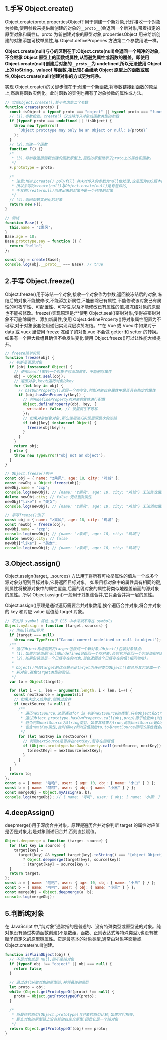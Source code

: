 ## 1.手写 Object.create()

Object.create(proto,propertiesObject?)用于创建一个新对象,允许接收一个对象为参数,使用参数来提供新创建的对象的`__proto__`(会返回一个新对象,带着指定的原型对象和属性)。proto 为新创建对象的原型对象,propertiesObject 用来给新创建的对象添加可枚举属性,与 Object.defineProperies 方法第二个参数用法一样。

**Object.create(null)与{}的区别在于:Object.crete(null)会返回一个纯净的对象,不会继承 Object 原型上的函数或属性,从而避免属性或函数的覆盖。即使用 Object.create(null)创建后对象的`__proto__`为 undefined,所以无法使用 Object 上的 toString、valueof 等函数,相比较{}会继承 Object 原型上的函数或属性,Object.create(null)创建对象的方式更为纯净。**

实现 Object.create()的关键步骤在于:创建一个新函数,将参数链接到函数的原型上,然后将函数实例化。此时函数的实例也拥有了对象参数的属性或方法。

```js
// 实现Object.create(),暂不考虑第二个参数
function create(proto) {
  const isObject = typeof proto === "object" || typeof proto === "function";
  // (1).参数检查。create() 仅支持传入对象或函数类型的参数
  if (typeof proto === undefined || !isObject) {
    throw new TypeError(
      `Object prototype may only be an Object or null: ${proto}`
    );
  }
  // (2).创建一个函数
  function F() {}
  /*
   * (3).将参数连接到新创建的函数原型上,函数的原型继承了proto上的属性和函数。
   */
  F.prototype = proto;

  /*
   * 注意:MDN上create() polyfill 并未对传入的参数为null做处理,这是因为es5版本的限制,
   * 所以手写的create(null)与Object.create(null)是有差异的,
   * 手写的create(null)创建出来的对象不是一个纯净的对象
   */
  // (4).返回函数实例化的对象
  return new F();
}

// 测试
function Base() {
  this.name = "z乘风";
}
Base.age = 18;
Base.prototype.say = function () {
  return "hello";
};

const obj = create(Base);
console.log(obj.__proto__ === Base); // true
```

## 2.手写 Object.freeze()

Object.freeze()用于冻结一个对象,接收一个对象作为参数,返回被冻结后的对象,冻结后的对象不能被修改,不能添加新属性,不能删除已有属性,不能修改该对象已有属性的可枚举性、可配置性、可写性,以及不能修改已有属性的值,被冻结对象的原型也不能被修改。freeze()实现原理是:**使用 Object.seal()密封对象,使得被密封对象不可删除属性、添加新属性,使用 Object.defineProperty()将对象属性配置为不可写,对于对象嵌套使用递归实现深层次的冻结。**在 Vue 或 Vuex 中如果对于 data 或 vuex 里使用 freeze 冻结了的对象,vue 不会做 getter 和 setter 的转换。如果有一个巨大数组且确信不会发生变化,使用 Object.freeze()可以让性能大幅提升。

```js
// freeze简单实现
function freeze(obj) {
  // 判断是否是对象
  if (obj instanceof Object) {
    // 使用seal()密封一个对象不可添加属性、不能删除属性
    obj = Object.seal(obj);
    // 遍历对象,key为遍历对象的key
    for (let key in obj) {
      // hasOwnProperty()返回一个布尔值,判断对象自身属性中是否具有指定的属性
      if (obj.hasOwnProperty(key)) {
        // 利用defineProperty对对象的属性进行配置
        Object.defineProperty(obj, key, {
          writable: false, // 设置属性不可写
        });
        // 如果对象嵌套对象,那么使用递归实现更深层次的冻结
        if (obj[key] instanceof Object) {
          freeze(obj[key]);
        }
      }
    }
    return obj;
  } else {
    throw new TypeError("obj not an object");
  }
}

// Object.freeze()例子
const obj = { name: "z乘风", age: 18, city: "鸡城" };
const newObj = Object.freeze(obj);
newObj.name = "zxp";
console.log(newObj); // {name: "z乘风", age: 18, city: "鸡城"} 无法修改属性值
delete newObj.city; // false 无法删除属性
newObj["like"] = "美女";
console.log(newObj); // {name: "z乘风", age: 18, city: "鸡城"} 无法添加属性值

// 手写freeze()例子
const obj = { name: "z乘风", age: 18, city: "鸡城" };
const newObj = freeze(obj);
newObj.name = "zxp";
console.log(newObj); // {name: "z乘风", age: 18, city: "鸡城"}
delete newObj.city; // false
newObj["like"] = "美女";
console.log(newObj); // {name: "z乘风", age: 18, city: "鸡城"}
```

## 3.Object.assign()

Object.assign(target,...sources) 方法用于将所有可枚举属性的值从一个或多个源对象分配到目标对象,它将返回目标对象。
如果目标对象中的属性具有相同的键,则属性将被源对象中的属性覆盖,后面的源对象的属性将类似地覆盖前面的源对象的属性。所以 Object.assign()一般用于对象浅合并,它只会合并第一层的属性。

Object.assign()原理是通过遍历需要合并对象数组,挨个遍历合并对象,将合并对象的 key 和对应 value 赋值给 target 对象。

```js
// 不支持 symbol 属性,由于 ES5 中本来就不存在 symbols
Object.myAssign = function (target, sources) {
  // 为null抛出异常
  if (target === null)
    throw new TypeError("Cannot convert undefined or null to object");
  /**
   * 通过Object构造函数将target包装成一个新对象,Object()包装对象特点:
   * (1).如果包装值是null或undefined会返回一个空对象,否则它将返回一个包装值相对应的类型的对象。
   * (2).如果包装值是一个已经存在的对象,则会返回这个已经存在的值(相同地址)。
   *
   * Object()包装target的优点是无论target为任何类型Object()都会将其包装成一个
   * 新对象,避免target类型的验证。
   */
  var to = Object(target);

  for (let i = 1, len = arguments.length; i < len; i++) {
    const nextSource = arguments[i];
    // 如果未定义或为空,则跳过合并
    if (nextSource != null) {
      /**
       * 遍历nextSource,这里通过for in 判断nextSource的类型,只有Object和String类型才会执行for in。
       * 通过Object.prototype.hasOwnProperty.call(obj,prop)用于检查obj对象中是否具有prop属性,
       * 避免判断nextSource为String类型。如果其结果为true,说明nextSource是Object类型且
       * 包含nextKey属性,此时将key和对应值赋给to,to与nextSource相同的属性就会被后者覆盖
       */
      for (let nextKey in nextSource) {
        // 判断nextSource是否存在nextKey,若存在则赋值
        if (Object.prototype.hasOwnProperty.call(nextSource, nextKey)) {
          to[nextKey] = nextSource[nextKey];
        }
      }
    }
  }
  return to;
};
const a = { name: "哈哈", user: { age: 10, obj: { name: "小白" } } };
const b = { name: "呵呵", user: { obj: { name: "小黑" } } };
const mergeObj = Object.myAssign(a, b);
console.log(mergeObj); // { name: '呵呵', user: { obj: { name: '小黑' } } }
```

## 4.deepAssign()

deepmerge()用于深度合并对象。原理是遍历合并对象判断 target 的属性对应值是否是对象,若是对象则递归合并,否则直接赋值。

```js
Object.deepmerge = function (target, source) {
  for (let key in source) {
    target[key] =
      target[key] && typeof target[key].toString() === "[object Object]"
        ? Object.deepmerge(target[key], source[key])
        : (target[key] = source[key]);
  }
  return target;
};
const a = { name: "哈哈", user: { age: 10, obj: { name: "小白" } } };
const b = { name: "呵呵", user: { obj: { name: "小黑" } } };
const mergeObj = Object.deepmerge(a, b);
console.log(mergeObj);
```

## 5.判断纯对象

在 JavaScript 中,"纯对象"通常指的是普通的、没有特殊类型或原型链的对象。纯对象没有通过构造函数创建(不是数组、函数、正则表达式等特殊类型),也没有被赋予自定义的原型链属性。它是最基本的对象类型,通常由对象字面量或 Object.create(null)创建。

```js
function isPlainObject(obj) {
  // 不是对象或是 null,则不是纯对象
  if (typeof obj !== "object" || obj === null) {
    return false;
  }

  // 通过迭代获取对象的原型链,并将最终的原型
  let proto = obj;
  while (Object.getPrototypeOf(proto) !== null) {
    proto = Object.getPrototypeOf(proto);
  }

  /*
   * 将最终的原型(Object.prototype)与对象的原型比较,如果它们相等,
   * 那么对象的原型链上没有其他自定义原型,因此它是一个纯对象
   */
  return Object.getPrototypeOf(obj) === proto;
}
```
